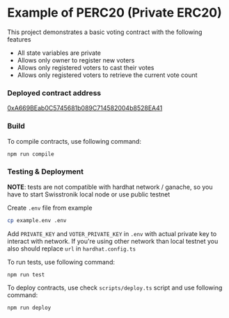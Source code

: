 # Example of PERC20 (Private ERC20)

This project demonstrates a basic voting contract with the following features

- All state variables are private
- Allows only owner to register new voters
- Allows only registered voters to cast their votes
- Allows only registered voters to retrieve the current vote count

### Deployed contract address

[0xA669BEab0C5745681b089C714582004b8528EA41](https://explorer-evm.testnet.swisstronik.com/address/0xA669BEab0C5745681b089C714582004b8528EA41)

### Build

To compile contracts, use following command:

```sh
npm run compile
```

### Testing & Deployment

<b>NOTE</b>: tests are not compatible with hardhat network / ganache, so you have to start Swisstronik local node or use public testnet

Create `.env` file from example

```sh
cp example.env .env
```

Add `PRIVATE_KEY` and `VOTER_PRIVATE_KEY` in `.env` with actual private key to interact with network. If you're using other network than local testnet you also should replace `url` in `hardhat.config.ts`

To run tests, use following command:

```sh
npm run test
```

To deploy contracts, use check `scripts/deploy.ts` script and use following command:

```sh
npm run deploy
```
